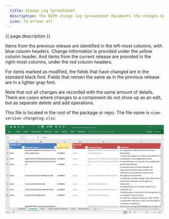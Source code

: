 ```yaml
---
  title: Change Log Spreadsheet
  description: The NIEM change log spreadsheet documents the changes between the given release and the previous one.
  icon: fa-arrows-alt
---
```


{{ page.description }}

Items from the previous release are identified in the left-most columns, with blue column headers.  Change information is provided under the yellow column header.  And items from the current release are provided in the right-most columns, under the red column headers.

For items marked as modified, the fields that have changed are in the standard black font.  Fields that remain the same as in the previous release are in a lighter gray font.

Note that not all changes are recorded with the same amount of details.  There are cases where changes to a component do not show up as an edit, but as separate delete and add operations.

This file is located in the root of the package or repo.  The file name is `niem-version-changelog.xlsx`.

![Change log spread](changelog.png)
